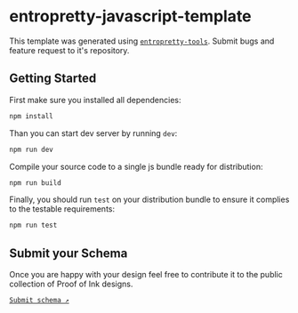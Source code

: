 # entropretty-javascript-template

This template was generated using [`entropretty-tools`](https://github.com/peetzweg/entropretty-tools). Submit bugs and feature request to it's repository.

## Getting Started

First make sure you installed all dependencies:

```sh
npm install
```

Than you can start dev server by running `dev`:

```sh
npm run dev
```

Compile your source code to a single js bundle ready for distribution:

```sh
npm run build
```

Finally, you should run `test` on your distribution bundle to ensure it complies to the testable requirements:

```sh
npm run test
```

## Submit your Schema

Once you are happy with your design feel free to contribute it to the public collection of Proof of Ink designs.

 [`Submit schema ↗`](https://github.com/peetzweg/entropretty-tools/issues/new)